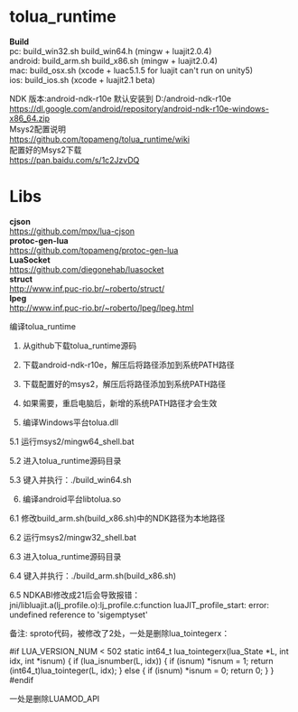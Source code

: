 # tolua_runtime
**Build**<br>
pc: build_win32.sh build_win64.h  (mingw + luajit2.0.4) <br>
android: build_arm.sh build_x86.sh (mingw + luajit2.0.4) <br>
mac: build_osx.sh (xcode + luac5.1.5 for luajit can't run on unity5) <br>
ios: build_ios.sh (xcode + luajit2.1 beta) <br>

NDK 版本:android-ndk-r10e 默认安装到 D:/android-ndk-r10e<br>
https://dl.google.com/android/repository/android-ndk-r10e-windows-x86_64.zip<br>
Msys2配置说明<br>
https://github.com/topameng/tolua_runtime/wiki<br>
配置好的Msys2下载<br>
https://pan.baidu.com/s/1c2JzvDQ<br>

# Libs
**cjson**<br>
https://github.com/mpx/lua-cjson<br>
**protoc-gen-lua**<br>
https://github.com/topameng/protoc-gen-lua<br>
**LuaSocket** <br>
https://github.com/diegonehab/luasocket<br>
**struct**<br>
http://www.inf.puc-rio.br/~roberto/struct/<br>
**lpeg**<br>
http://www.inf.puc-rio.br/~roberto/lpeg/lpeg.html

编译tolua_runtime
1. 从github下载tolua_runtime源码

2. 下载android-ndk-r10e，解压后将路径添加到系统PATH路径

3. 下载配置好的msys2，解压后将路径添加到系统PATH路径

4. 如果需要，重启电脑后，新增的系统PATH路径才会生效

5. 编译Windows平台tolua.dll

5.1 运行msys2/mingw64_shell.bat

5.2 进入tolua_runtime源码目录

5.3	键入并执行：./build_win64.sh

6. 编译android平台libtolua.so

6.1 修改build_arm.sh(build_x86.sh)中的NDK路径为本地路径

6.2 运行msys2/mingw32_shell.bat

6.3 进入tolua_runtime源码目录 

6.4	键入并执行：./build_arm.sh(build_x86.sh)

6.5 NDKABI修改成21后会导致报错：jni/libluajit.a(lj_profile.o):lj_profile.c:function luaJIT_profile_start: error: undefined reference to 'sigemptyset'

备注:
sproto代码，被修改了2处，一处是删除lua_tointegerx：

#if LUA_VERSION_NUM < 502
static int64_t lua_tointegerx(lua_State *L, int idx, int *isnum) {
	if (lua_isnumber(L, idx)) {
		if (isnum) *isnum = 1;
		return (int64_t)lua_tointeger(L, idx);
	}
	else {
		if (isnum) *isnum = 0;
		return 0;
	}
}
#endif

一处是删除LUAMOD_API 